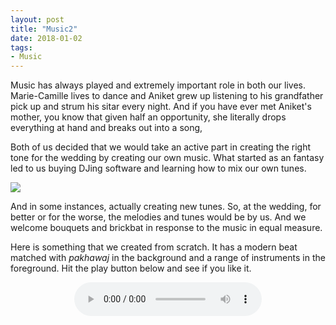 ```yaml
---
layout: post
title: "Music2"
date: 2018-01-02
tags: 
- Music
---
```



Music has always played and extremely important role in both our lives. Marie-Camille lives to dance and Aniket grew up listening to his grandfather pick up and strum his sitar every night. And if you have ever met Aniket's mother, you know that given half an opportunity, she literally drops everything at hand and breaks out into a song,  

Both of us decided that we would take an active part in creating the right tone for the wedding by creating our own music. What started as an fantasy led to us buying DJing software and learning how to mix our own tunes. 

<div class="polaroid">
  <img src="https://mahiwedsaniket.github.io/pictures/djsoftware.png">
</div>


And in some instances, actually creating new tunes. So, at the wedding, for better or for the worse, the melodies and tunes would be by us. And we welcome bouquets and brickbat in response to the music in equal measure. 

Here is something that we created from scratch. It has a modern beat matched with *pakhawaj* in the background and a range of instruments in the foreground. Hit the play button below and see if you like it.




<center>
<audio controls>
 <source src="http://www.aniket.co.uk/b/MWA/Electic_Beat.m4a">
 <source src="http://www.aniket.co.uk/b/MWA/Electic_Beat.m4a">
</audio>
</center>




